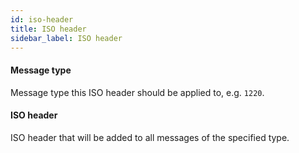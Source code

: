 ```yaml
---
id: iso-header
title: ISO header
sidebar_label: ISO header
---
```

#### Message type
Message type this ISO header should be applied to, e.g. <code>1220</code>.

#### ISO header
ISO header that will be added to all messages of the specified type.

